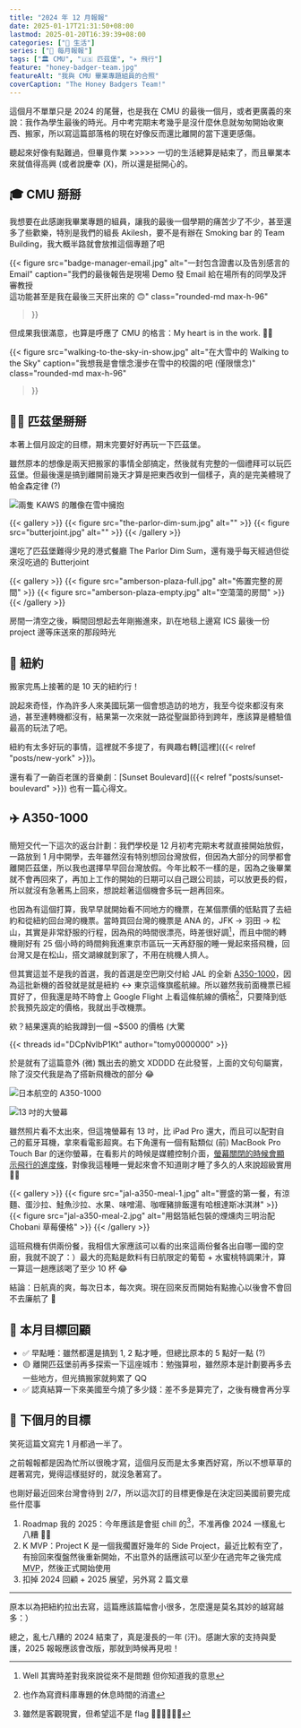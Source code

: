 ```yaml
---
title: "2024 年 12 月報報"
date: 2025-01-17T21:31:50+08:00
lastmod: 2025-01-20T16:39:39+08:00
categories: ["🍫 生活"]
series: ["📰 每月報報"]
tags: ["🏛 CMU", "🇺🇸 匹茲堡", "✈️ 飛行"]
feature: "honey-badger-team.jpg"
featureAlt: "我與 CMU 畢業專題組員的合照"
coverCaption: "The Honey Badgers Team!"
---
```


這個月不單單只是 2024 的尾聲，也是我在 CMU 的最後一個月，或者更廣義的來說：我作為學生最後的時光。月中考完期末考幾乎是沒什麼休息就匆匆開始收東西、搬家，所以寫這篇部落格的現在好像反而還比離開的當下還更感傷。

聽起來好像有點難過，但畢竟作業 \>\>\>\>\> 一切的生活總算是結束了，而且畢業本來就值得高興 (或者說慶幸 (X)，所以還是挺開心的。

## 🎓 CMU 掰掰

我想要在此感謝我畢業專題的組員，讓我的最後一個學期的痛苦少了不少，甚至還多了些歡樂，特別是我們的組長 Akilesh，要不是有辦在 Smoking bar 的 Team Building，我大概半路就會放推這個專題了吧

{{< figure
    src="badge-manager-email.jpg"
    alt="一封包含證書以及告別感言的 Email"
    caption="我們的最後報告是現場 Demo 發 Email 給在場所有的同學及評審教授<br/>這功能甚至是我在最後三天肝出來的 🙃"
    class="rounded-md max-h-96"
>}}

但成果我很滿意，也算是呼應了 CMU 的格言：My heart is in the work. 🫶🏻

{{< figure
    src="walking-to-the-sky-in-show.jpg"
    alt="在大雪中的 Walking to the Sky"
    caption="我想我是會懷念漫步在雪中的校園的吧 (僅限懷念)"
    class="rounded-md max-h-96"
>}}

## 🖤💛 匹茲堡掰掰

本著上個月設定的目標，期末完要好好再玩一下匹茲堡。

雖然原本的想像是兩天把搬家的事情全部搞定，然後就有完整的一個禮拜可以玩匹茲堡。但最後還是搞到離開前幾天才算是把東西收到一個樣子，真的是完美體現了帕金森定律 (?)

![兩隻 KAWS 的雕像在雪中擁抱](andy-warhol-hug.jpg "但還是抓緊僅剩的時間再去了一次 Andy Warhol 美術館。最近剛好是跟 KAWS 的聯名展")

{{< gallery >}}
{{< figure src="the-parlor-dim-sum.jpg" alt="" >}}
{{< figure src="butterjoint.jpg" alt="" >}}
{{< /gallery >}}
<figcaption class="text-center">還吃了匹茲堡難得少見的港式餐廳 The Parlor Dim Sum，還有幾乎每天經過但從來沒吃過的 Butterjoint</figcaption>

{{< gallery >}}
{{< figure src="amberson-plaza-full.jpg" alt="佈置完整的房間" >}}
{{< figure src="amberson-plaza-empty.jpg" alt="空蕩蕩的房間" >}}
{{< /gallery >}}
<figcaption class="text-center">房間一清空之後，瞬間回想起去年剛搬進來，趴在地毯上邊寫 ICS 最後一份 project 邊等床送來的那段時光</figcaption>

## 🗽 紐約

搬家完馬上接著的是 10 天的紐約行！

說起來奇怪，作為許多人來美國玩第一個會想造訪的地方，我至今從來都沒有來過，甚至連轉機都沒有，結果第一次來就一路從聖誕節待到跨年，應該算是體驗值最高的玩法了吧。

紐約有太多好玩的事情，這裡就不多提了，有興趣右轉[這裡]({{< relref "posts/new-york" >}})。

還有看了一齣百老匯的音樂劇：[Sunset Boulevard]({{< relref "posts/sunset-boulevard" >}}) 也有一篇心得文。

## ✈️ A350-1000

簡短交代一下這次的返台計劃：我們學校是 12 月初考完期末考就直接開始放假，一路放到 1 月中開學，去年雖然沒有特別想回台灣放假，但因為大部分的同學都會離開匹茲堡，所以我也選擇早早回台灣放假。今年比較不一樣的是，因為之後畢業就不會再回來了，再加上工作的開始的日期可以自己跟公司談，可以放更長的假，所以就沒有急著馬上回來，想說趁著這個機會多玩一趟再回來。

也因為有這個打算，我早早就開始看不同地方的機票，在某個票價的低點買了去紐約和從紐約回台灣的機票。當時買回台灣的機票是 ANA 的，JFK → 羽田 → 松山，其實是非常舒服的行程，因為飛的時間很漂亮，時差很好調[^1]，而且中間的轉機剛好有 25 個小時的時間夠我進東京市區玩一天再舒服的睡一覺起來搭飛機，回台灣又是在松山，搭文湖線就到家了，不用在桃機人擠人。

但其實這並不是我的首選，我的首選是空巴剛交付給 JAL 的全新 [A350-1000](https://www.jal.co.jp/en/inter/A350-1000/)，因為這批新機的首發就是就是紐約 ↔︎ 東京這條旗艦航線。所以雖然我前面機票已經買好了，但我還是時不時會上 Google Flight 上看這條航線的價格[^2]，只要降到低於我預先設定的價格，我就出手改機票。

欸？結果還真的給我蹲到一個 ~$500 的價格 (大驚

{{< threads id="DCpNvlbP1Kt" author="tomy0000000" >}}
<figcaption>於是就有了這篇意外 (微) 飄出去的脆文 XDDDD 在此發誓，上面的文句句屬實，除了沒交代我是為了搭新飛機改的部分 😂</figcaption>

![日本航空的 A350-1000](jal-a350-1000.jpg "那這就是我這次搭的 A350-1000<br/>從航廈正面拍不到，但他的側面是有[特殊塗裝](https://www.planespotters.net/airframe/airbus-a350-1000-ja02wj-japan-airlines/e5z1kg)的")

![13 吋的大螢幕](jal-a350-screen.jpg)

雖然照片看不太出來，但這塊螢幕有 13 吋，比 iPad Pro 還大，而且可以配對自己的藍牙耳機，拿來看電影超爽。右下角還有一個有點類似 (前) MacBook Pro Touch Bar 的迷你螢幕，在看影片的時候是媒體控制介面，[螢幕關閉的時候會顯示飛行的進度條](jal-a350-screen-dark.jpg)，對像我這種睡一覺起來會不知道剛才睡了多久的人來說超級實用 👍🏻

{{< gallery >}}
{{< figure src="jal-a350-meal-1.jpg" alt="豐盛的第一餐，有涼麵、蛋沙拉、鮭魚沙拉、水果、味噌湯、咖喱豬排飯還有哈根達斯冰淇淋" >}}
{{< figure src="jal-a350-meal-2.jpg" alt="用鋁箔紙包裝的煙燻肉三明治配 Chobani 草莓優格" >}}
{{< /gallery >}}

這班飛機有供兩份餐，我相信大家應該可以看的出來這兩份餐各出自哪一國的空廚，我就不說了：）最大的亮點是飲料有日航限定的葡萄 + 水蜜桃特調果汁，算一算這一趟應該喝了至少 10 杯 😂

結論：日航真的爽，每次日本，每次爽。現在回來反而開始有點擔心以後會不會回不去廉航了 🤔

[^1]: Well 其實時差對我來說從來不是問題 但你知道我的意思
[^2]: 也作為寫資料庫專題的休息時間的消遣

## 🎯 本月目標回顧

- ✅ 早點睡：雖然都還是搞到 1, 2 點才睡，但總比原本的 5 點好一點 (?)
- 🟡 離開匹茲堡前再多探索一下這座城市：勉強算啦，雖然原本是計劃要再多去一些地方，但光搞搬家就夠累了 QQ
- ✅ 認真結算一下來美國至今燒了多少錢：差不多是算完了，之後有機會再分享

## 🎯 下個月的目標

笑死這篇文寫完 1 月都過一半了。

之前報報都是因為忙所以很晚才寫，這個月反而是太多東西好寫，所以不想草草的趕著寫完，覺得這樣挺好的，就沒急著寫了。

也剛好最近回來台灣會待到 2/7，所以這次訂的目標更像是在決定回美國前要完成些什麼事

1. Roadmap 我的 2025：今年應該是會挺 chill 的[^3]，不准再像 2024 一樣亂七八糟 🙅🏻
2. K MVP：Project K 是一個我擱置好幾年的 Side Project，最近比較有空了，有撿回來復盤然後重新開始，不出意外的話應該可以至少在過完年之後完成 <abbr title="Minimum Viable Product 最小可行性產品">MVP</abbr>，然後正式開始使用
3. 扣掉 2024 回顧 + 2025 展望，另外寫 2 篇文章

[^3]: 雖然是客觀現實，但希望這不是 flag 🤞🏻🤞🏻🤞🏻

---

原本以為把紐約拉出去寫，這篇應該篇幅會小很多，怎麼還是莫名其妙的越寫越多：）

總之，亂七八糟的 2024 結束了，真是漫長的一年 (汗)。感謝大家的支持與愛護，2025 報報應該會改版，那就到時候再見啦！

